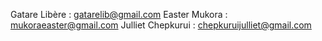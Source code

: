 
Gatare Libère : gatarelib@gmail.com
Easter Mukora : mukoraeaster@gmail.com
Julliet Chepkurui : chepkuruijulliet@gmail.com
